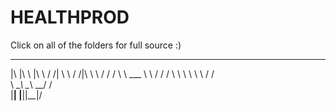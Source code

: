 # HEALTHPROD
Click on all of the folders for full source :)
 ___  __    ___      ___ 
|\  \|\  \ |\  \    /  /|
\ \  \/  /|\ \  \  /  / /
 \ \   ___  \ \  \/  / / 
  \ \  \\ \  \ \    / /  
   \ \__\\ \__\ \__/ /   
    \|__| \|__|\|__|/    
